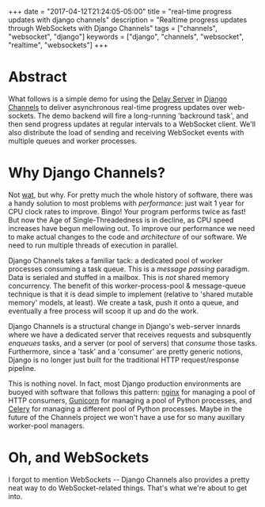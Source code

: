 +++
date = "2017-04-12T21:24:05-05:00"
title = "real-time progress updates with django channels"
description = "Realtime progress updates through WebSockets with Django Channels"
tags = ["channels", "websocket", "django"]
keywords = ["django", "channels", "websocket", "realtime", "websockets"]
+++

# Abstract

What follows is a simple demo for using the [Delay Server](https://channels.readthedocs.io/en/stable/delay.html) in [Django Channels](https://github.com/django/channels) to deliver asynchronous real-time progress updates over web-sockets.  The demo backend will fire a long-running 'backround task', and then send progress updates at regular intervals to a WebSocket client.  We'll also distribute the load of sending and receiving WebSocket events with multiple queues and worker processes.


# Why Django Channels?

Not [wat]('https://channels.readthedocs.io/en/stable/'), but why.  For pretty much the whole history of software, there was a handy solution to most problems with _performance_: just wait 1 year for CPU clock rates to improve.  Bingo!  Your program performs twice as fast!  But now the Age of Single-Threadedness is in decline, as CPU speed increases have begun mellowing out.  To improve our performance we need to make actual changes to the code and _architecture_ of our software.  We need to run multiple threads of execution in parallel.

Django Channels takes a familiar tack: a dedicated pool of worker processes consuming a task queue.  This is a _message passing_ paradigm.  Data is serialed and stuffed in a mailbox.  This is _not_ shared memory concurrency.  The benefit of this worker-process-pool & message-queue technique is that it is dead simple to implement (relative to 'shared mutable memory' models, at least).  We create a task, push it onto a queue, and eventually a free process will scoop it up and do the work.

Django Channels is a structural change in Django's web-server innards where we have a dedicated server that receives requests and subsquently _enqueues_ tasks, and a server (or pool of servers) that _consume_ those tasks.  Furthermore, since a 'task' and a 'consumer' are pretty generic notions, Django is no longer just built for the traditional HTTP request/response pipeline.

This is nothing novel.  In fact, most Django production environments are buoyed with software that follows this pattern: [nginx](https://www.nginx.com/blog/thread-pools-boost-performance-9x/) for managing a pool of HTTP consumers, [Gunicorn](http://docs.gunicorn.org/en/stable/design.html) for managing a pool of Python processes, and [Celery](http://docs.celeryproject.org/en/latest/userguide/workers.html) for managing a different pool of Python processes.  Maybe in the future of the Channels project we won't have a use for so many auxillary worker-pool managers.

# Oh, and WebSockets

I forgot to mention WebSockets -- Django Channels also provides a pretty neat way to do WebSocket-related things.  That's what we're about to get into.

